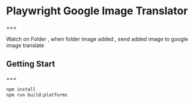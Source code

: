 # Playwright Google Image Translator
===

Watch on Folder , when folder image added , send added image to google image translate 

## Getting Start
===
```sh
npm install
npm run build:platforms
```